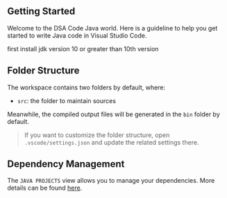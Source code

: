 ## Getting Started

Welcome to the DSA Code Java world. Here is a guideline to help you get started to write Java code in Visual Studio Code.

first install jdk version 10 or greater than 10th version

## Folder Structure

The workspace contains two folders by default, where:

- `src`: the folder to maintain sources


Meanwhile, the compiled output files will be generated in the `bin` folder by default.

> If you want to customize the folder structure, open `.vscode/settings.json` and update the related settings there.

## Dependency Management

The `JAVA PROJECTS` view allows you to manage your dependencies. More details can be found [here](https://github.com/microsoft/vscode-java-dependency#manage-dependencies).
